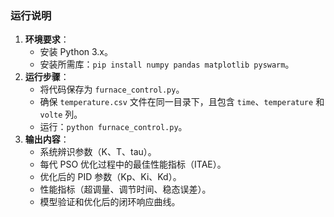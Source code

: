 
### 运行说明
1. **环境要求**：
   - 安装 Python 3.x。
   - 安装所需库：`pip install numpy pandas matplotlib pyswarm`。
2. **运行步骤**：
   - 将代码保存为 `furnace_control.py`。
   - 确保 `temperature.csv` 文件在同一目录下，且包含 `time`、`temperature` 和 `volte` 列。
   - 运行：`python furnace_control.py`。
3. **输出内容**：
   - 系统辨识参数（K、T、tau）。
   - 每代 PSO 优化过程中的最佳性能指标（ITAE）。
   - 优化后的 PID 参数（Kp、Ki、Kd）。
   - 性能指标（超调量、调节时间、稳态误差）。
   - 模型验证和优化后的闭环响应曲线。
